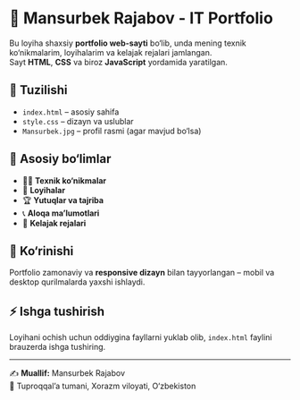 # 🚀 Mansurbek Rajabov - IT Portfolio

Bu loyiha shaxsiy **portfolio web-sayti** bo‘lib, unda mening texnik ko‘nikmalarim, loyihalarim va kelajak rejalari jamlangan.  
Sayt **HTML**, **CSS** va biroz **JavaScript** yordamida yaratilgan.

## 📂 Tuzilishi
- `index.html` – asosiy sahifa
- `style.css` – dizayn va uslublar
- `Mansurbek.jpg` – profil rasmi (agar mavjud bo‘lsa)

## 🔑 Asosiy bo‘limlar
- 👨‍💻 **Texnik ko‘nikmalar**  
- 🚀 **Loyihalar**  
- 🏆 **Yutuqlar va tajriba**  
- 📞 **Aloqa ma’lumotlari**  
- 🎯 **Kelajak rejalari**

## 📸 Ko‘rinishi
Portfolio zamonaviy va **responsive dizayn** bilan tayyorlangan – mobil va desktop qurilmalarda yaxshi ishlaydi.

## ⚡ Ishga tushirish
Loyihani ochish uchun oddiygina fayllarni yuklab olib, `index.html` faylini brauzerda ishga tushiring.

---

✍️ **Muallif:** Mansurbek Rajabov  
📍 Tuproqqal’a tumani, Xorazm viloyati, O‘zbekiston
